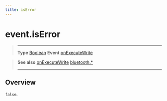 ```yaml
---
title: isError
---
```

# event.isError

> --------------------- ------------------------------------------------------------------------------------------
> __Type__              [Boolean](https://docs.coronalabs.com/api/type/Boolean.html)
> __Event__             [onExecuteWrite](/plugin/bluetooth/type/Server/event/onExecuteWrite/)


> __See also__          [onExecuteWrite](/plugin/bluetooth/type/Server/event/onExecuteWrite/)
>						[bluetooth.*](/plugin/bluetooth/)
> --------------------- ------------------------------------------------------------------------------------------

## Overview

`false`.